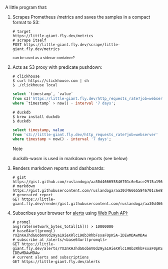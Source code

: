 A little program that:

1. Scrapes Prometheus /metrics and saves the samples in a compact format to S3:
   
   ```shell
   # target
   https://little-giant.fly.dev/metrics
   # scrape itself
   POST https://little-giant.fly.dev/scrape/little-giant.fly.dev/metrics
   ```
   <sup>can be used as a sidecar container?</sup>
   
1. Acts as S3 proxy with predicate pushdown:

   ```shell
   # clickhouse
   $ curl https://clickhouse.com | sh
   $ ./clickhouse local
   ```
   ```sql
   select `timestamp`, `value`
   from s3('https://little-giant.fly.dev/http_requests_rate?job=webserver')
   where `timestamp` > now() - interval '7 days';
   ```
   ```shell
   # duckdb
   $ brew install duckdb
   $ duckdb
   ```
   ```sql
   select timestamp, value
   from 's3://little-giant.fly.dev/http_requests_rate?job=webserver'
   where timestamp > now() - interval '7 days';
   ```

   > [!NOTE]
   > duckdb-wasm is used in markdown reports (see below)
   
1. Renders markdown reports and dashboards:

   ```shell
   # gist
   https://gist.github.com/ruslandoga/aa30d466655846701c6e8ace2915a196
   # markdown
   https://gist.githubusercontent.com/ruslandoga/aa30d466655846701c6e8ace2915a196/raw/f2e50e8d29d6946d7e56a0b58b796c1157911b39/report.md
   # generated report
   GET https://little-giant.fly.dev/render/gist.githubusercontent.com/ruslandoga/aa30d466655846701c6e8ace2915a196/raw/f2e50e8d29d6946d7e56a0b58b796c1157911b39/report.md
   ```

1. Subscribes your browser for [alerts](https://prometheus.io/docs/alerting/latest/overview/) using [Web Push API:](https://web.dev/explore/notifications)

   ```shell
   # promql
   avg(rate(network_bytes_total[1h])) > 10000000
   # base64url(promql)
   YXZnKHJhdGUobmV0d29ya19ieXRlc190b3RhbFsxaF0pKSA-IDEwMDAwMDAw
   # subscribe at /alerts/<base64url(promql)>
   GET https://little-giant.fly.dev/alerts/YXZnKHJhdGUobmV0d29ya19ieXRlc190b3RhbFsxaF0pKSA-IDEwMDAwMDAw
   # current alerts and subscriptions
   GET https://little-giant.fly.dev/alerts
   ```
